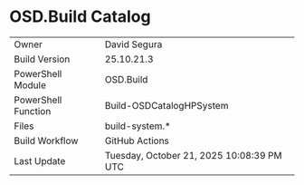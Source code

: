 ﻿# OSD.Build Catalog

| | |
|-|-|
| Owner | David Segura |
| Build Version | 25.10.21.3 |
| PowerShell Module | OSD.Build |
| PowerShell Function | Build-OSDCatalogHPSystem |
| Files | build-system.* |
| Build Workflow | GitHub Actions |
| Last Update | Tuesday, October 21, 2025 10:08:39 PM UTC |
